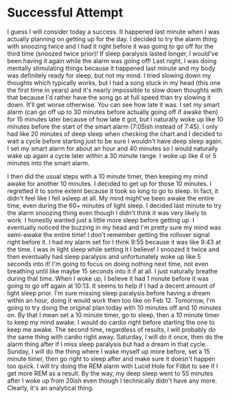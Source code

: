 # Successful Attempt

I guess I will consider today a success. It happened last minute when I was actually planning on getting up for the day. I decided to try the alarm thing with snoozing twice and I had it right before it was going to go off for the third time (snoozed twice prior)! If sleep paralysis lasted longer, I would've been having it again while the alarm was going off! Last night, I was doing mentally stimulating things because it happened last minute and my body was definitely ready for sleep, but not my mind. I tried slowing down my thoughts which typically works, but I had a song stuck in my head (this one the first time in years) and it's nearly impossible to slow down thoughts with that because I'd rather have the song go at full speed than try slowing it down. It'll get worse otherwise. You can see how late it was. I set my smart alarm (can go off up to 30 minutes before actually going off if awake then) for 15 minutes later because of how late it got, but I naturally woke up like 10 minutes before the start of the smart alarm (7:05ish instead of 7:45). I only had like 20 minutes of deep sleep when checking the chart and I decided to wait a cycle before starting just to be sure I wouldn't have deep sleep again. I set my smart alarm for about an hour and 40 minutes so I would naturally wake up again a cycle later within a 30 minute range. I woke up like 4 or 5 minutes into the smart alarm.

I then did the usual steps with a 10 minute timer, then keeping my mind awake for another 10 minutes. I decided to get up for those 10 minutes. I regretted it to some extent because it took so long to go to sleep. In fact, it didn't feel like I fell asleep at all. My mind might've been awake the entire time, even during the 60+ minutes of light sleep. I decided last minute to try the alarm snoozing thing even though I didn't think it was very likely to work. I honestly wanted just a little more sleep before getting up. I eventually noticed the buzzing in my head and I'm pretty sure my mind was semi-awake the entire time! I don't remember getting the rollover signal right before it. I had my alarm set for I think 9:55 because it was like 9:43 at the time. I was in light sleep while setting it I believe! I snoozed it twice and then eventually had sleep paralysis and unfortunately woke up like 5 seconds into it! I'm going to focus on doing nothing next time, not even breathing until like maybe 15 seconds into it if at all. I just naturally breathe during that time. When I woke up, I believe it had 1 minute before it was going to go off again at 10:13. It seems to help if I had a decent amount of light sleep prior. I'm sure missing sleep paralysis before having a dream within an hour, doing it would work then too like on Feb 12. Tomorrow, I'm going to try doing the original plan today with 10 minutes off and 10 minutes on. By that I mean set a 10 minute timer, go to sleep, then a 10 minute timer to keep my mind awake. I would do cardio right before starting the one to keep me awake. The second time, regardless of results, I will probably do the same thing with cardio right away. Saturday, I will do it once, then do the alarm thing after if I miss sleep paralysis but had a dream in that cycle. Sunday, I will do the thing where I wake myself up more before, set a 15 minute timer, then go right to sleep after and make sure it doesn't happen too quick. I will try doing the REM alarm with Lucid Hole for Fitbit to see if I get more REM as a result. By the way, my deep sleep went to 55 minutes after I woke up from 20ish even though I technically didn't have any more. Clearly, it's an analytical thing.

